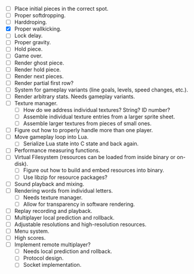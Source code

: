 - [ ] Place initial pieces in the correct spot.
- [ ] Proper softdropping.
- [ ] Harddroping.
- [X] Proper wallkicking.
- [ ] Lock delay.
- [ ] Proper gravity.
- [ ] Hold piece.
- [ ] Game over.
- [ ] Render ghost piece.
- [ ] Render hold piece.
- [ ] Render next pieces.
- [ ] Render partial first row?
- [ ] System for gameplay variants (line goals, levels, speed changes, etc.).
- [ ] Render arbitrary stats.  Needs gameplay variants.
- [ ] Texture manager.
  - [ ] How do we address individual textures?  String?  ID number?
  - [ ] Assemble individual texture entries from a larger sprite sheet.
  - [ ] Assemble larger textures from pieces of small ones.
- [ ] Figure out how to properly handle more than one player.
- [ ] Move gameplay loop into Lua.
  - [ ] Serialize Lua state into C state and back again.
- [ ] Performance measuring functions.
- [ ] Virtual Filesystem (resources can be loaded from inside binary or on-disk).
  - [ ] Figure out how to build and embed resources into binary.
  - [ ] Use libzip for resource packages?
- [ ] Sound playback and mixing.
- [ ] Rendering words from individual letters.
  - [ ] Needs texture manager.
  - [ ] Allow for transparency in software rendering.
- [ ] Replay recording and playback.
- [ ] Multiplayer local prediction and rollback.
- [ ] Adjustable resolutions and high-resolution resources.
- [ ] Menu system.
- [ ] High scores.
- [ ] Implement remote multiplayer?
  - [ ] Needs local prediction and rollback.
  - [ ] Protocol design.
  - [ ] Socket implementation.
